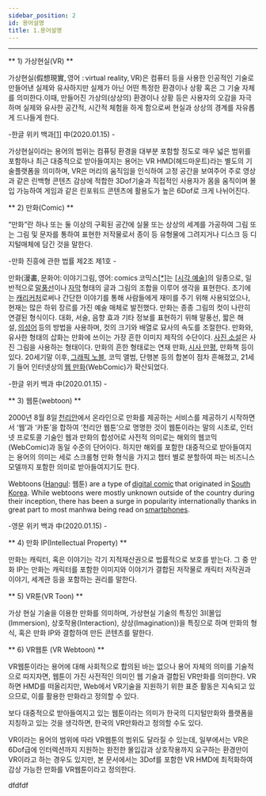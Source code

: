 ```yaml
---
sidebar_position: 2
id: 용어설명
title: 1.용어설명
---
```


<hr/>

** 1) 가상현실(VR) **

 가상현실(假想現實, 영어 : virtual reality, VR)은 컴퓨터 등을 사용한 인공적인 기술로 만들어낸 실제와 유사하지만 실제가 아닌 어떤 특정한 환경이나 상황 혹은 그 기술 자체를 의미한다.이때, 만들어진 가상의(상상의) 환경이나 상황 등은 사용자의 오감을 자극하며 실제와 유사한 공간적, 시간적 체험을 하게 함으로써 현실과 상상의 경계를 자유롭게 드나들게 한다.  

-한글 위키 백과[[1]](https://ko.wikipedia.org/wiki/%EA%B0%80%EC%83%81_%ED%98%84%EC%8B%A4#cite_note-1) 中(2020.01.15) - 

가상현실이라는 용어의 범위는 컴퓨팅 환경을 대부분 포함할 정도로 매우 넓은 범위를 포함하나 최근 대중적으로 받아들여지는 용어는 VR HMD(헤드마운트)라는 별도의 기술플랫폼을 의미하며, VR은 머리의 움직임을 인식하여 고정 공간을 보여주어 주로 영상과 같은 린백형 콘텐츠 감상에 적합한 3Dof기술과 직접적인 사용자가 몸을 움직이며 몰입 가능하여 게임과 같은 린포워드 콘텐츠에 활용도가 높은 6Dof로 크게 나뉘어진다. 

** 2) 만화(Comic) **

 “만화”란 하나 또는 둘 이상의 구획된 공간에 실물 또는 상상의 세계를 가공하여 그림 또는 그림 및 문자를 통하여 표현한 저작물로서 종이 등 유형물에 그려지거나 디스크 등 디지털매체에 담긴 것을 말한다. 

 -만화 진흥에 관한 법률 제2조 제1호 - 

만화(漫畵, 문화어: 이야기그림, 영어: comics 코믹스[[*]](https://ko.wikipedia.org/wiki/%EC%9C%84%ED%82%A4%EB%B0%B1%EA%B3%BC:%EC%98%81%EC%96%B4%EC%9D%98_%ED%95%9C%EA%B8%80_%ED%91%9C%EA%B8%B0)는 [[시각 예술]](https://ko.wikipedia.org/wiki/%EC%8B%9C%EA%B0%81_%EC%98%88%EC%88%A0)의 일종으로, 일반적으로 [말풍선](https://ko.wikipedia.org/wiki/%EB%A7%90%ED%92%8D%EC%84%A0)이나 [자막](https://ko.wikipedia.org/wiki/%EC%9E%90%EB%A7%89) 형태의 글과 그림의 조합을 이루어 생각을 표현한다. 초기에는 [캐리커처](https://ko.wikipedia.org/wiki/%EC%BA%90%EB%A6%AC%EC%BB%A4%EC%B2%98)로써나 간단한 이야기를 통해 사람들에게 재미를 주기 위해 사용되었으나, 현재는 많은 하위 장르를 가진 예술 매체로 발전했다. 만화는 종종 그림의 컷이 나란히 연결된 형식이다. 대화, 서술, 음향 효과 기타 정보를 표현하기 위해 말풍선, 짧은 해설, [의성어](https://ko.wikipedia.org/wiki/%EC%9D%98%EC%84%B1%EC%96%B4) 등의 방법을 사용하며, 컷의 크기와 배열로 묘사의 속도를 조절한다. 만화와, 유사한 형태의 삽화는 만화에 쓰이는 가장 흔한 이미지 제작의 수단이다. [사진 소설](https://ko.wikipedia.org/w/index.php?title=%EC%82%AC%EC%A7%84_%EC%86%8C%EC%84%A4&action=edit&redlink=1)은 사진 그림을 사용하는 형태이다. 만화의 흔한 형태로는 연재 만화, [시사 만평](https://ko.wikipedia.org/w/index.php?title=%EC%8B%9C%EC%82%AC_%EB%A7%8C%ED%8F%89&action=edit&redlink=1), 만화책 등이 있다. 20세기말 이후, [그래픽 노블](https://ko.wikipedia.org/wiki/%EA%B7%B8%EB%9E%98%ED%94%BD_%EB%85%B8%EB%B8%94), 코믹 앨범, 단행본 등의 합본이 점차 흔해졌고, 21세기 들어 인터넷상의 [웹 만화](https://ko.wikipedia.org/wiki/%EC%9B%B9_%EB%A7%8C%ED%99%94)(WebComic)가 확산되었다.

-한글 위키 백과 中(2020.01.15) - 

** 3) 웹툰(webtoon) **

2000년 8월 8일 [천리안](https://ko.wikipedia.org/wiki/%EC%B2%9C%EB%A6%AC%EC%95%88_(%ED%8F%AC%ED%84%B8_%EC%82%AC%EC%9D%B4%ED%8A%B8))에서 온라인으로 만화를 제공하는 서비스를 제공하기 시작하면서 ‘웹’과 ‘카툰’을 합하여 ‘천리안 웹툰’으로 명명한 것이 웹툰이라는 말의 시초로, 인터넷 프로토콜 기술인 웹과 만화의 합성어로 사전적 의미로는 해외의 웹코믹(WebComic)과 동일 수준의 단어이다. 하지만 해외를 포함한 대중적으로 받아들여지는 용어의 의미는 세로 스크롤형 만화 형식을 가지고 챕터 별로 분할하여 파는 비즈니스 모델까지 포함한 의미로 받아들여지기도 한다. 

Webtoons ([Hangul](https://en.wikipedia.org/wiki/Hangul): 웹툰) are a type of [digital comic](https://en.wikipedia.org/wiki/Digital_comic) that originated in [South Korea](https://en.wikipedia.org/wiki/South_Korea). While webtoons were mostly unknown outside of the country during their inception, there has been a surge in popularity internationally thanks in great part to most manhwa being read on [smartphones](https://en.wikipedia.org/wiki/Smartphone). 

-영문 위키 백과 中(2020.01.15) -

** 4) 만화 IP(Intellectual Property) **

 만화는 캐릭터, 혹은 이야기는 각기 지적재산권으로 법률적으로 보호를 받는다. 그 중 만화 IP는 만화는 캐릭터를 포함한 이미지와 이야기가 결합된 저작물로 캐릭터 저작권과 이야기, 세계관 등을 포함하는 권리를 말한다. 

** 5) VR툰(VR Toon) ** 

 가상 현실 기술을 이용한 만화를 의미하며, 가상현실 기술의 특징인 3I(몰입(Immersion), 상호작용(Interaction), 상상(Imagination))을 특징으로 하며 만화의 형식, 혹은 만화 IP와 결합하여 만든 콘텐츠를 말한다. 

** 6) VR웹툰 (VR Webtoon) ** 

 VR웹툰이라는 용어에 대해 사회적으로 합의된 바는 없으나 용어 자체의 의미를 기술적으로 따지자면, 웹툰이 가진 사전적인 의미인 웹 기술과 결합된 VR만화를 의미한다. VR하면 HMD를 떠올리지만, Web에서 VR기술을 지원하기 위한 표준 활동은 지속되고 있으므로, 이를 활용한 만화라고 정의할 수 있다. 

보다 대중적으로 받아들여지고 있는 웹툰이라는 의미가 한국의 디지털만화와 플랫폼을 지칭하고 있는 것을 생각하면, 한국의 VR만화라고 정의할 수도 있다. 

 VR이라는 용어의 범위에 따라 VR웹툰의 범위도 달라질 수 있는데, 일부에서는 VR은 6Dof급에 인터렉션까지 지원하는 완전한 몰입감과 상호작용까지 요구하는 환경만이 VR이라고 하는 경우도 있지만, 본 문서에서는 3Dof를 포함한 VR HMD에 최적화하여 감상 가능한 만화를 VR웹툰이라고 정의한다. 

 dfdfdf

 